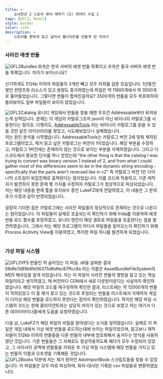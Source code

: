 ```yaml
---
title: >
    소녀전선 2 스토리 뷰어 제작기 (2) 데이터 수집 2
tags: [GFL2, React]
style: border
color: info
description: >
    스토리를 편하게 읽고 싶어서 웹사이트를 만들게 된 이야기
---
```


### 사라진 에셋 번들
![GFL2Bundles](assets/gfl2bundles.png)
좌측은 한국 서버의 에셋 번들 목록이고 우측은 중국 서버의 에셋 번들 목록입니다. 차이가 보이시나요?<br>
<br>
신기하게도 512kb 이하의 파일들이 3개만 빼고 모두 자취를 감춘 모습입니다. 1년동안 쌓인 컨텐츠와 리소스가 있고 용량도 증가하였는데 파일은 약 11600개에서 약 3500개로 줄어들었습니다. 그렇다면 번들이 합쳐진걸까요? 3500개의 번들을 모두 복호화하여 둘러보아도 일부 파일들이 보이지 않았습니다.<br>

![GFL2Catalog](assets/gfl2catalog.png)
유니티 게임에서 번들을 찾을 때엔 무조건 Addressable부터 뒤져보는게 상책입니다. 문제는 이 게임이 카탈로그조차 json이 아닌 바이너리 카탈로그를 사용한다는 점이죠. 다행히도, [AddressableTools](https://github.com/nesrak1/AddressablesTools) 라는 바이너리 카탈로그를 읽을 수 있을 것만 같은 라이브러리를 찾았고, 시도해보았으나 실패했습니다.<br>
저는 원인 분석을 시작했습니다. AddressableTools는 카탈로그 버전 2에 맞춰 제작된 프로그램이었고, 제가 읽고 싶은 카탈로그는 버전이 1이었습니다. 해당 부분을 수정하고, 카탈로그 1버전에는 존재하지 않는 것으로 보이는 부분을 삭제하였습니다. 그리고 디스코드에서 중요한 단서를 하나 얻었는데 "the other thing is that the catalog I was trying to convert was binary version 1 instead of 2, and from what I could gather most of the differences seem to be in the dynamic string encoding - specifically that the parts aren't reversed like in v2" 즉 카탈로그 버전 1은 다이나믹 스트링이 뒤집힌채로 출력된다는 점이었습니다. 이를 코드에 적용하고, 기존 제작자가 발견하지 못한 문제 몇 가지를 수정하자 카탈로그가 정상적으로 파싱되었습니다. 저는 해당 내용을 현재 툴을 유지보수 중인 LukeFZ에게 전달하였고, 이 내용은 그 분의 추가 수정과 같이 반영되었습니다.<br>
<br>
굉장히 기이한 점은 카탈로그에는 사라진 파일들이 정상적으로 존재하는 것으로 나온다는 점이었습니다. 이 파일들이 실제로 호출되는지 확인하기 위해 frida를 이용하여 에셋 번들 로드 함수를 후킹하였고, 유니티 엔진이 해당 경로로 파일들을 호출한다는 점을 발견하였습니다. 그래서 저는 해당 프로그램이 어디서 파일들을 읽어오는지 확인하기 위해 Process Acitivity View를 이용하였고, 특이한 파일 하나를 발견하게 되었습니다.<br>
<br>
### 가상 파일 시스템
![GFL2VFS](assets/gfl2vfs.png)
번들인 척 숨어있는 이 파일. dll을 살펴본 결과 08dfe7d89b6fe56375d6dfec87ffcc8a 라는 이름은 AssetBundleFileSystem의 MD5 해쉬임을 알게 되었습니다. 저는 이 파일이 사라진 번들의 행방을 알고 있는 핵심 파일이라고 생각하였고, 매 버전마다 CDN에서 새로 다운받아온다는 사실까지 확인하였습니다. 해당 파일의 코드를 재구성하여 확인한 결과, 리스트에는 약 12000개의 번들이 적혀있었고 이 중 제가 찾고 있는 것으로 추정되는 번들을 리스트에서 삭제하자 게임이 더이상 해당 번들을 로드하지 못한다는 점까지 확인하였습니다. 하지만 해당 파일 시스템의 코드는 현재 클라이언트와는 상당히 차이가 있는 것으로 보였고 저는 여기서 다른 데이터마이너들에게 도움을 요청하였습니다.<br>
<br>
다음 날, LukeFZ가 해당 파일의 비밀을 알아냈다는 소식을 알려왔습니다. 실제로 이 파일은 게임 내에서 가상 에셋 번들을 로드하는데에 쓰이는 파일이었으며, 알고보니 제작자들이 512kb 이하의 번들들을 다른 번들의 내부에 암호화해서 숨겨두는 방식을 사용하였던 것입니다. 기존 번들들은 그 자체로도 정상작동하도록 헤더가 모두 수정되어 있었고, 그 사이사이 공백에 번들들을 끼워둔 후 가상 파일 시스템에 해당 번들을 가지고 있는 번들의 이름과 오프셋을 기록해둔 것입니다.<br>
![GFL2Books](assets/gfl2books.png)
덕분에 저는 제가 원하던 AdvImportBook 스크립트들을 찾을 수 있었습니다. 이 파일들은 모두 따로 파싱하여, 화자-대사만 기록된 csv 파일들로 변환하였습니다.